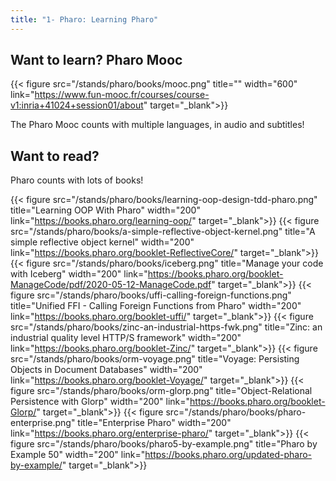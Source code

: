 ```yaml
---
title: "1- Pharo: Learning Pharo"
---
```



Want to learn? Pharo Mooc
----------------

{{< figure src="/stands/pharo/books/mooc.png" title="" width="600" link="https://www.fun-mooc.fr/courses/course-v1:inria+41024+session01/about" target="_blank">}}

The Pharo Mooc counts with multiple languages, in audio and subtitles!



Want to read?
----------------

Pharo counts with lots of books!

{{< figure src="/stands/pharo/books/learning-oop-design-tdd-pharo.png" title="Learning OOP With Pharo" width="200" link="https://books.pharo.org/learning-oop/" target="_blank">}}
{{< figure src="/stands/pharo/books/a-simple-reflective-object-kernel.png" title="A simple reflective object kernel" width="200" link="https://books.pharo.org/booklet-ReflectiveCore/" target="_blank">}}
{{< figure src="/stands/pharo/books/iceberg.png" title="Manage your code with Iceberg" width="200" link="https://books.pharo.org/booklet-ManageCode/pdf/2020-05-12-ManageCode.pdf" target="_blank">}}
{{< figure src="/stands/pharo/books/uffi-calling-foreign-functions.png" title="Unified FFI - Calling Foreign Functions from Pharo" width="200" link="https://books.pharo.org/booklet-uffi/" target="_blank">}}
{{< figure src="/stands/pharo/books/zinc-an-industrial-https-fwk.png" title="Zinc: an industrial quality level HTTP/S framework" width="200" link="https://books.pharo.org/booklet-Zinc/" target="_blank">}}
{{< figure src="/stands/pharo/books/orm-voyage.png" title="Voyage: Persisting Objects in Document Databases" width="200" link="https://books.pharo.org/booklet-Voyage/" target="_blank">}}
{{< figure src="/stands/pharo/books/orm-glorp.png" title="Object-Relational Persistence with Glorp" width="200" link="https://books.pharo.org/booklet-Glorp/" target="_blank">}}
{{< figure src="/stands/pharo/books/pharo-enterprise.png" title="Enterprise Pharo" width="200" link="https://books.pharo.org/enterprise-pharo/" target="_blank">}}
{{< figure src="/stands/pharo/books/pharo5-by-example.png" title="Pharo by Example 50" width="200" link="https://books.pharo.org/updated-pharo-by-example/" target="_blank">}}


